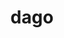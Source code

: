---
category: 4-letters
denotation: null
name: dago
reference_link: https://www.etymonline.com/word/dago
root_language: null
root_name: null
title: dago
type: free
word_sums:
- respelling: dago
  sum: 'Dago + '
---